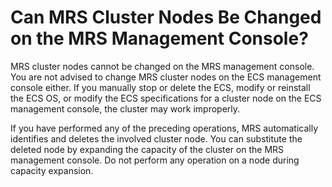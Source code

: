 # Can MRS Cluster Nodes Be Changed on the MRS Management Console?<a name="EN-US_TOPIC_0125375209"></a>

MRS cluster nodes cannot be changed on the MRS management console. You are not advised to change MRS cluster nodes on the ECS management console either. If you manually stop or delete the ECS, modify or reinstall the ECS OS, or modify the ECS specifications for a cluster node on the ECS management console, the cluster may work improperly.

If you have performed any of the preceding operations, MRS automatically identifies and deletes the involved cluster node. You can substitute the deleted node by expanding the capacity of the cluster on the MRS management console. Do not perform any operation on a node during capacity expansion.

